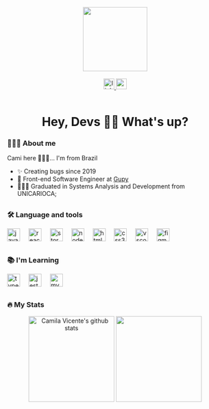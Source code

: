 
<div align="center">
  <img height="150" src="https://media.giphy.com/media/giphy.gif"  />
</div>

<br>

<div align="center">
<a href="https://www.linkedin.com/in/lamivicente" target="_blank">
  <img src="https://img.shields.io/static/v1?message=LinkedIn&logo=linkedin&label=&color=0077B5&logoColor=white&labelColor=&style=for-the-badge" height="25" alt="linkedin logo"  />
</a> 
<a href = "mailto:lami.vicente@gmail.com" target="_blank">
    <img src="https://img.shields.io/static/v1?message=Gmail&logo=gmail&label=&color=D14836&logoColor=white&labelColor=&style=for-the-badge" height="25" alt="gmail logo"  />
</a>
</div>

<br>

<h1 align="center"> Hey, Devs 👋🏾 What's up? </h1>

<h3 align="left">👩🏾‍💻 About me</h3>

<div align="left">
<p align="left">
Cami here 🙋🏾‍♀️... I'm from Brazil

- ✨ Creating bugs since 2019
- 💼 Front-end Software Engineer at [Gupy](https://www.gupy.io/)
- 👩🏾‍🎓 Graduated in Systems Analysis and Development from UNICARIOCA;
</p>
</div>

##

<h3 align="left"> 🛠 Language and tools </h3>

<div align="left">
  <img src="https://cdn.jsdelivr.net/gh/devicons/devicon/icons/javascript/javascript-original.svg" height="30" alt="javascript logo"  />
  <img width="12" />
  <img src="https://cdn.jsdelivr.net/gh/devicons/devicon/icons/react/react-original.svg" height="30" alt="react logo"  />
  <img width="12" />
  <img src="https://cdn.jsdelivr.net/gh/devicons/devicon/icons/storybook/storybook-original.svg" height="30" alt="storybook logo"  />
  <img width="12" />
  <img src="https://cdn.jsdelivr.net/gh/devicons/devicon/icons/nodejs/nodejs-original.svg" height="30" alt="nodejs logo"  />
  <img width="12" />
  <img src="https://cdn.jsdelivr.net/gh/devicons/devicon/icons/html5/html5-original.svg" height="30" alt="html5 logo"  />
  <img width="12" />
  <img src="https://cdn.jsdelivr.net/gh/devicons/devicon/icons/css3/css3-original.svg" height="30" alt="css3 logo"  />
  <img width="12" />
  <img src="https://cdn.jsdelivr.net/gh/devicons/devicon/icons/vscode/vscode-original.svg" height="30" alt="vscode logo"  />
  <img width="12" />
  <img src="https://cdn.jsdelivr.net/gh/devicons/devicon/icons/figma/figma-original.svg" height="30" alt="figma logo"  />
  <img width="12" />
</div>

##

<h3 align="left"> 📚 I'm Learning </h3>

<div align="left">
  <img src="https://cdn.jsdelivr.net/gh/devicons/devicon/icons/typescript/typescript-original.svg" height="30" alt="typescript logo"  />
  <img width="12" />
  <img src="https://cdn.jsdelivr.net/gh/devicons/devicon/icons/jest/jest-plain.svg" height="30" alt="jest logo"  />
  <img width="12" />
  <img src="https://cdn.jsdelivr.net/gh/devicons/devicon/icons/mysql/mysql-original.svg" height="30" alt="mysql logo"  />
</div>

##

<h3 align="left"> 🔥 My Stats </h3>

<div align="center">
<img height=200 align="center" src="https://github-readme-stats.vercel.app/api?username=CamilaVicente&hide=stars,issues,contribs&rank_icon=percentile&show_icons=true&include_all_commits=true&count_private=true&theme=midnight-purple&hide_border=true" alt="Camila Vicente's github stats" />
<img height=200 align="center" src="https://github-readme-stats.vercel.app/api/top-langs/?username=CamilaVicente&layout=donut&theme=midnight-purple&hide_border=true" />
</div>

##

